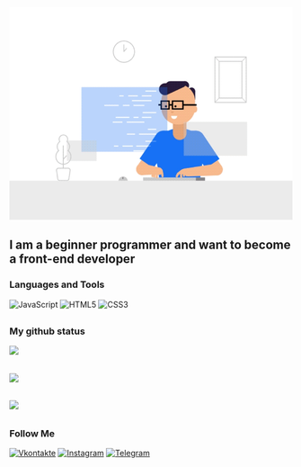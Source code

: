![Header](https://github.com/ket02jfu/ket02jfu/blob/main/assets/header.gif)

## I am a beginner programmer and want to become a front-end developer

### Languages and Tools
![JavaScript](https://img.shields.io/badge/-JavaScript-090909?style=for-the-badge&logo=JavaScript&logoColor=E9D54D)
![HTML5](https://img.shields.io/badge/-HTML5-090909?style=for-the-badge&logo=html&logoColor=E44D26)
![CSS3](https://img.shields.io/badge/-CSS3-090909?style=for-the-badge&logo=css&logoColor=000000)

## 

### My github status
[![](https://github-readme-stats.vercel.app/api?username=ket02jfu&show_icons=true&theme=nord_bright)](https://github.com/ket02jfu/github-readme-stats)
## 
![](https://github-readme-stats.vercel.app/api/top-langs/?username=ket02jfu&layout=compact&theme=nord_bright)

## 
![](https://github-profile-trophy.vercel.app/?username=ket02jfu&theme=nord_bright)
## 


### Follow Me
[![Vkontakte](https://img.shields.io/badge/-Vkontakte-090909?style=for-the-badge&logo=Vk&logoColor=1771F5)](https://vk.com/entercaptcha)
[![Instagram](https://img.shields.io/badge/-Instagram-090909?style=for-the-badge&logo=instagram&logoColor=B4068E)](https://www.instagram.com/me_il._.li)
[![Telegram](https://img.shields.io/badge/-Telegram-090909?style=for-the-badge&logo=telegram&logoColor=27A0D9)](https://t.me/entercaptcha)

